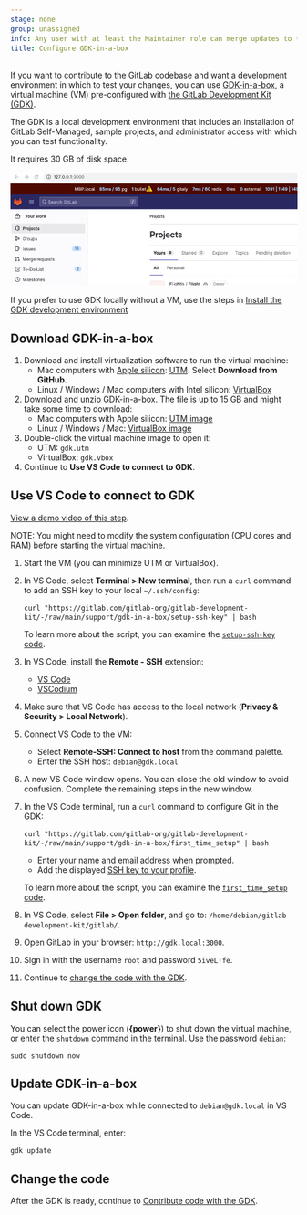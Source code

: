 ```yaml
---
stage: none
group: unassigned
info: Any user with at least the Maintainer role can merge updates to this content. For details, see https://docs.gitlab.com/ee/development/development_processes.html#development-guidelines-review.
title: Configure GDK-in-a-box
---
```


If you want to contribute to the GitLab codebase and want a development environment in which to test
your changes, you can use
[GDK-in-a-box](https://gitlab.com/gitlab-org/gitlab-development-kit/-/blob/main/doc/gdk_in_a_box.md),
a virtual machine (VM) pre-configured with [the GitLab Development Kit (GDK)](https://gitlab.com/gitlab-org/gitlab-development-kit).

The GDK is a local development environment that includes an installation of GitLab Self-Managed,
sample projects, and administrator access with which you can test functionality.

It requires 30 GB of disk space.

![Home page of GitLab running in local development environment on port 3000](../img/gdk_home_v15_11.png)

If you prefer to use GDK locally without a VM, use the steps in [Install the GDK development environment](configure-dev-env-gdk.md)

## Download GDK-in-a-box

1. Download and install virtualization software to run the virtual machine:
   - Mac computers with [Apple silicon](https://support.apple.com/en-us/116943): [UTM](https://docs.getutm.app/installation/macos/).
     Select **Download from GitHub**.
   - Linux / Windows / Mac computers with Intel silicon: [VirtualBox](https://www.virtualbox.org/wiki/Downloads)
1. Download and unzip GDK-in-a-box. The file is up to 15 GB and might take some time to download:
   - Mac computers with Apple silicon: [UTM image](https://go.gitlab.com/cCHpCP)
   - Linux / Windows / Mac: [VirtualBox image](https://go.gitlab.com/5iydBP)
1. Double-click the virtual machine image to open it:
   - UTM: `gdk.utm`
   - VirtualBox: `gdk.vbox`
1. Continue to **Use VS Code to connect to GDK**.

## Use VS Code to connect to GDK

[View a demo video of this step](https://go.gitlab.com/b54mHb).

NOTE:
You might need to modify the system configuration (CPU cores and RAM) before starting the virtual machine.

1. Start the VM (you can minimize UTM or VirtualBox).
1. In VS Code, select **Terminal > New terminal**, then run a `curl` command to add an SSH key to your local `~/.ssh/config`:

   ```shell
   curl "https://gitlab.com/gitlab-org/gitlab-development-kit/-/raw/main/support/gdk-in-a-box/setup-ssh-key" | bash
   ```

   To learn more about the script, you can examine the
   [`setup-ssh-key` code](https://gitlab.com/gitlab-org/gitlab-development-kit/-/blob/main/support/gdk-in-a-box/setup-ssh-key).

1. In VS Code, install the **Remote - SSH** extension:
   - [VS Code](https://marketplace.visualstudio.com/items?itemName=ms-vscode-remote.remote-ssh)
   - [VSCodium](https://open-vsx.org/extension/jeanp413/open-remote-ssh)
1. Make sure that VS Code has access to the local network (**Privacy & Security > Local Network**).
1. Connect VS Code to the VM:
   - Select **Remote-SSH: Connect to host** from the command palette.
   - Enter the SSH host: `debian@gdk.local`
1. A new VS Code window opens.
   You can close the old window to avoid confusion.
   Complete the remaining steps in the new window.
1. In the VS Code terminal, run a `curl` command to configure Git in the GDK:

   ```shell
   curl "https://gitlab.com/gitlab-org/gitlab-development-kit/-/raw/main/support/gdk-in-a-box/first_time_setup" | bash
   ```

   - Enter your name and email address when prompted.
   - Add the displayed [SSH key to your profile](https://gitlab.com/-/user_settings/ssh_keys).

   To learn more about the script, you can examine the
   [`first_time_setup` code](https://gitlab.com/gitlab-org/gitlab-development-kit/-/blob/main/support/gdk-in-a-box/first_time_setup).

1. In VS Code, select **File > Open folder**, and go to: `/home/debian/gitlab-development-kit/gitlab/`.
1. Open GitLab in your browser: `http://gdk.local:3000`.
1. Sign in with the username `root` and password `5iveL!fe`.
1. Continue to [change the code with the GDK](contribute-gdk.md).

## Shut down GDK

You can select the power icon (**{power}**) to shut down
the virtual machine, or enter the `shutdown` command in the terminal.
Use the password `debian`:

```shell
sudo shutdown now
```

## Update GDK-in-a-box

You can update GDK-in-a-box while connected to `debian@gdk.local` in VS Code.

In the VS Code terminal, enter:

```shell
gdk update
```

## Change the code

After the GDK is ready, continue to [Contribute code with the GDK](contribute-gdk.md).
